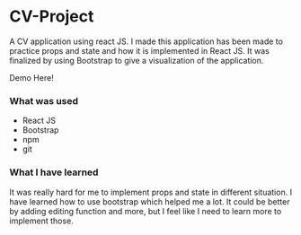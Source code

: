 # CV-Project

A CV application using react JS.
I made this application has been made to practice props and state and how it is implemented in React JS.
It was finalized by using Bootstrap to give a visualization of the application.

Demo Here!


### What was used
- React JS
- Bootstrap
- npm
- git



### What I have learned
It was really hard for me to implement props and state in different situation. I have learned how to use bootstrap which helped me a lot. It could be better by adding editing function and more, but I feel like I need to learn more to implement those.

